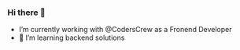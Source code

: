 ### Hi there 👋
- I’m currently working with @CodersCrew as a Fronend Developer
- 🌱 I’m learning backend solutions


